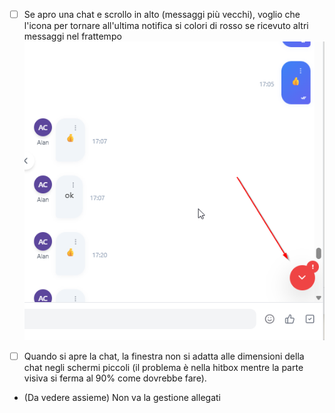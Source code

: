 - [ ] Se apro una chat e scrollo in alto (messaggi più vecchi), voglio che l'icona per tornare all'ultima notifica si colori di rosso se ricevuto altri messaggi nel frattempo
![alt text](image-1.png)

- [ ] Quando si apre la chat, la finestra non si adatta alle dimensioni della chat negli schermi piccoli (il problema è nella hitbox mentre la parte visiva si ferma al 90% come dovrebbe fare).

- (Da vedere assieme) Non va la gestione allegati